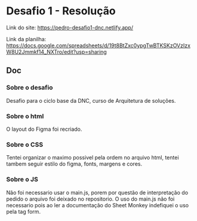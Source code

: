 # Desafio 1 - Resolução

Link do site: https://pedro-desafio1-dnc.netlify.app/

Link da planilha: https://docs.google.com/spreadsheets/d/19t8BtZxc0ypgTwBTKSKzOVzIzxW8U2Jmmkf14_NXTro/edit?usp=sharing

## Doc

### Sobre o desafio

Desafio para o ciclo base da DNC, curso de Arquitetura de soluções.

### Sobre o html

O layout do Figma foi recriado.

### Sobre o CSS

Tentei organizar o maximo possivel pela ordem no arquivo html, tentei tambem seguir estilo do figma, fonts, margens e cores.

### Sobre o JS

Não foi necessario usar o main.js, porem por questão de interpretação do pedido o arquivo foi deixado no repositorio.
O uso do main.js não foi necessario pois ao ler a documentação do Sheet Monkey indefiquei o uso pela tag form.

